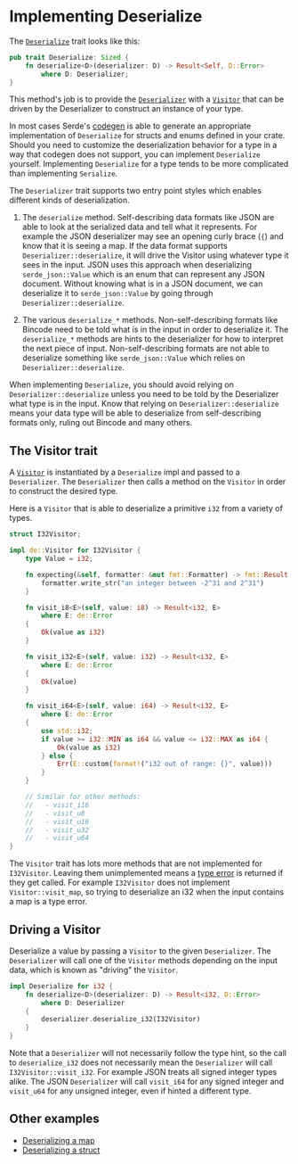 # Implementing Deserialize

The [`Deserialize`](https://docs.serde.rs/serde/de/trait.Deserialize.html) trait
looks like this:

```rust
pub trait Deserialize: Sized {
    fn deserialize<D>(deserializer: D) -> Result<Self, D::Error>
        where D: Deserializer;
}
```

This method's job is to provide the
[`Deserializer`](https://docs.serde.rs/serde/de/trait.Deserializer.html) with a
[`Visitor`](https://docs.serde.rs/serde/de/trait.Visitor.html) that can be
driven by the Deserializer to construct an instance of your type.

In most cases Serde's [codegen](codegen.md) is able to generate an appropriate
implementation of `Deserialize` for structs and enums defined in your crate.
Should you need to customize the deserialization behavior for a type in a way
that codegen does not support, you can implement `Deserialize` yourself.
Implementing `Deserialize` for a type tends to be more complicated than
implementing `Serialize`.

The `Deserializer` trait supports two entry point styles which enables different
kinds of deserialization.

1. The `deserialize` method. Self-describing data formats like JSON are able to
   look at the serialized data and tell what it represents. For example the JSON
   deserializer may see an opening curly brace (`{`) and know that it is seeing
   a map. If the data format supports `Deserializer::deserialize`, it will drive
   the Visitor using whatever type it sees in the input. JSON uses this approach
   when deserializing `serde_json::Value` which is an enum that can represent
   any JSON document. Without knowing what is in a JSON document, we can
   deserialize it to `serde_json::Value` by going through
   `Deserializer::deserialize`.

2. The various `deserialize_*` methods. Non-self-describing formats like Bincode
   need to be told what is in the input in order to deserialize it. The
   `deserialize_*` methods are hints to the deserializer for how to interpret
   the next piece of input. Non-self-describing formats are not able to
   deserialize something like `serde_json::Value` which relies on
   `Deserializer::deserialize`.

When implementing `Deserialize`, you should avoid relying on
`Deserializer::deserialize` unless you need to be told by the Deserializer what
type is in the input. Know that relying on `Deserializer::deserialize` means
your data type will be able to deserialize from self-describing formats only,
ruling out Bincode and many others.

## The Visitor trait

A [`Visitor`](https://docs.serde.rs/serde/de/trait.Visitor.html) is instantiated
by a `Deserialize` impl and passed to a `Deserializer`. The `Deserializer` then
calls a method on the `Visitor` in order to construct the desired type.

Here is a `Visitor` that is able to deserialize a primitive `i32` from a variety
of types.

```rust
struct I32Visitor;

impl de::Visitor for I32Visitor {
    type Value = i32;

    fn expecting(&self, formatter: &mut fmt::Formatter) -> fmt::Result {
        formatter.write_str("an integer between -2^31 and 2^31")
    }

    fn visit_i8<E>(self, value: i8) -> Result<i32, E>
        where E: de::Error
    {
        Ok(value as i32)
    }

    fn visit_i32<E>(self, value: i32) -> Result<i32, E>
        where E: de::Error
    {
        Ok(value)
    }

    fn visit_i64<E>(self, value: i64) -> Result<i32, E>
        where E: de::Error
    {
        use std::i32;
        if value >= i32::MIN as i64 && value <= i32::MAX as i64 {
            Ok(value as i32)
        } else {
            Err(E::custom(format!("i32 out of range: {}", value)))
        }
    }

    // Similar for other methods:
    //   - visit_i16
    //   - visit_u8
    //   - visit_u16
    //   - visit_u32
    //   - visit_u64
}
```

The `Visitor` trait has lots more methods that are not implemented for
`I32Visitor`. Leaving them unimplemented means a [type
error](https://docs.serde.rs/serde/de/trait.Error.html#method.invalid_type) is
returned if they get called. For example `I32Visitor` does not implement
`Visitor::visit_map`, so trying to deserialize an i32 when the input contains a
map is a type error.

## Driving a Visitor

Deserialize a value by passing a `Visitor` to the given `Deserializer`. The
`Deserializer` will call one of the `Visitor` methods depending on the input
data, which is known as "driving" the `Visitor`.

```rust
impl Deserialize for i32 {
    fn deserialize<D>(deserializer: D) -> Result<i32, D::Error>
        where D: Deserializer
    {
        deserializer.deserialize_i32(I32Visitor)
    }
}
```

Note that a `Deserializer` will not necessarily follow the type hint, so the
call to `deserialize_i32` does not necessarily mean the `Deserializer` will call
`I32Visitor::visit_i32`. For example JSON treats all signed integer types alike.
The JSON `Deserializer` will call `visit_i64` for any signed integer and
`visit_u64` for any unsigned integer, even if hinted a different type.

## Other examples

- [Deserializing a map](deserialize-map.md)
- [Deserializing a struct](deserialize-struct.md)
